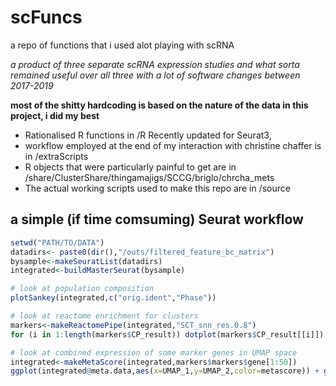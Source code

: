 # scFuncs
a repo of functions that i used alot playing with scRNA

*a product of three separate scRNA expression studies and what sorta remained useful over all three with a lot of software changes between 2017-2019*

**most of the shitty hardcoding is based on the nature of the data in this project, i did my best**

* Rationalised R functions in /R Recently updated for Seurat3,
* workflow employed at the end of my interaction with christine chaffer is in /extraScripts
* R objects that were particularly painful to get are in  /share/ClusterShare/thingamajigs/SCCG/briglo/chrcha_mets
* The actual working scripts used to make this repo are in /source

## a simple (if time comsuming) Seurat workflow
```R
setwd("PATH/TO/DATA")
datadirs<- paste0(dir(),"/outs/filtered_feature_bc_matrix")
bysample<-makeSeuratList(datadirs)
integrated<-buildMasterSeurat(bysample)

# look at population composition 
plotSankey(integrated,c("orig.ident","Phase"))

# look at reactome enrichment for clusters
markers<-makeReactomePipe(integrated,"SCT_snn_res.0.8")
for (i in 1:length(markers$CP_result)) dotplot(markers$CP_result[[i]]) + ggtitle(names(markers$CP_result)[i])

# look at combined expression of some marker genes in UMAP space
integrated<-makeMetaScore(integrated,markers$markers$gene[1:50])
ggplot(integrated@meta.data,aes(x=UMAP_1,y=UMAP_2,color=metascore)) + geom_point(alpha=.5) + scale_colour_gradientn(colours = jet.colors(7))
```